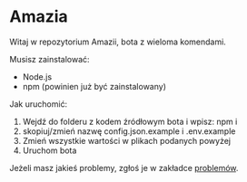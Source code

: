 # Amazia
Witaj w repozytorium Amazii, bota z wieloma komendami.

Musisz zainstalować:
- Node.js
- npm (powinien już być zainstalowany)

Jak uruchomić:
1. Wejdź do folderu z kodem źródłowym bota i wpisz: npm i
2. skopiuj/zmień nazwę config.json.example i .env.example
3. Zmień wszystkie wartości w plikach podanych powyżej
4. Uruchom bota

Jeżeli masz jakieś problemy, zgłoś je w zakładce [problemów](https://github.com/drivim/amazia/issues).
